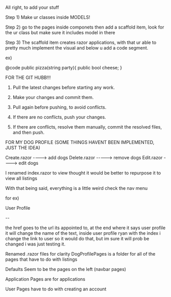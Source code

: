 All right, to add your stuff


Step 1) Make ur classes inside MODELS!

Step 2) go to the pages inside componets
then add a scaffold item, look for the ur class but make sure it includes model in there

Step 3) The scaffold item creates razor applications, with that ur able to pretty much implement the visual and below u add a code segment.

ex)

@code
public pizza(string party){
  public bool cheese;
}





FOR THE GIT HUBB!!!

1) Pull the latest changes before starting any work.

2) Make your changes and commit them.

3) Pull again before pushing, to avoid conflicts.

4) If there are no conflicts, push your changes.

5) If there are conflicts, resolve them manually, commit the resolved files, and then push.




FOR MY DOG PROFILE (SOME THINGS HAVENT BEEN IMPLEMENTED, JUST THE IDEA)

Create.razor ----> add dogs
Delete.razor -----> remove dogs
Edit.razor ----> edit dogs

I renamed index.razor to view
thought it would be better to repurpose it to view all listings


With that being said, everything is a little weird
check the nav menu

for ex)


<div class="nav-item px-3">
            <NavLink class="nav-link" href="user">
                <span class="bi bi-plus-square-fill-nav-menu" aria-hidden="true"></span> User Profile
            </NavLink>
        </div>

--

the href goes to the url its appointed to, at the end where it says user profile it will change the name of the text,
inside user profile ryan with the index i change the link to user so it would do that, but im sure it will prob be changed i was just testing it.

Renamed .razor files for clarity
DogProfilePages is a folder for all of the pages that have to do with listings

Defaults Seem to be the pages on the left (navbar pages)

Application Pages are for applications

User Pages have to do with creating an account
